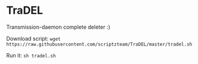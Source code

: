 # TraDEL
Transmission-daemon complete deleter :)

Download script: 
`wget https://raw.githubusercontent.com/scriptzteam/TraDEL/master/tradel.sh`

Run it:
`sh tradel.sh`

